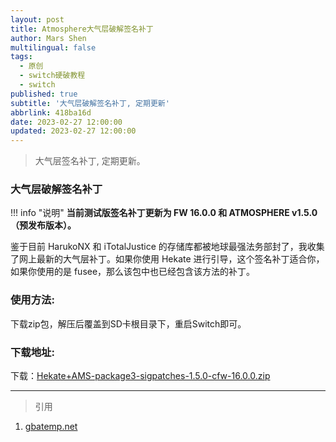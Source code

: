 ```yaml
---
layout: post
title: Atmosphere大气层破解签名补丁
author: Mars Shen
multilingual: false
tags:
  - 原创
  - switch硬破教程
  - switch
published: true
subtitle: '大气层破解签名补丁, 定期更新'
abbrlink: 418ba16d
date: 2023-02-27 12:00:00
updated: 2023-02-27 12:00:00
---
```

> 大气层签名补丁, 定期更新。

### 大气层破解签名补丁

!!! info "说明"
    **当前测试版签名补丁更新为 FW 16.0.0 和 ATMOSPHERE v1.5.0（预发布版本）。**

鉴于目前 HarukoNX 和 iTotalJustice 的存储库都被地球最强法务部封了，我收集了网上最新的大气层补丁。如果你使用 Hekate 进行引导，这个签名补丁适合你， 如果你使用的是 fusee，那么该包中也已经包含该方法的补丁。

###  使用方法:
下载zip包，解压后覆盖到SD卡根目录下，重启Switch即可。

###  下载地址:
下载：[Hekate+AMS-package3-sigpatches-1.5.0-cfw-16.0.0.zip](/file/Hekate+AMS-package3-sigpatches-1.5.0-cfw-16.0.0.zip)

	
---

> 引用
1. [gbatemp.net](https://gbatemp.net/threads/sigpatches-for-atmosphere-hekate-fss0-fusee-package3.571543/)